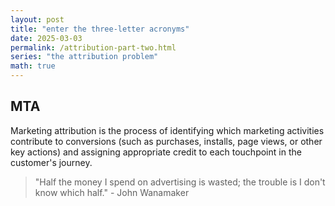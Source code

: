 ```yaml
---
layout: post
title: "enter the three-letter acronyms"
date: 2025-03-03
permalink: /attribution-part-two.html
series: "the attribution problem"
math: true
---
```


## **MTA**

Marketing attribution is the process of identifying which marketing activities contribute to conversions (such as purchases, installs, page views, or other key actions) and assigning appropriate credit to each touchpoint in the customer's journey.

> "Half the money I spend on advertising is wasted; the trouble is I don't know which half." - John Wanamaker
